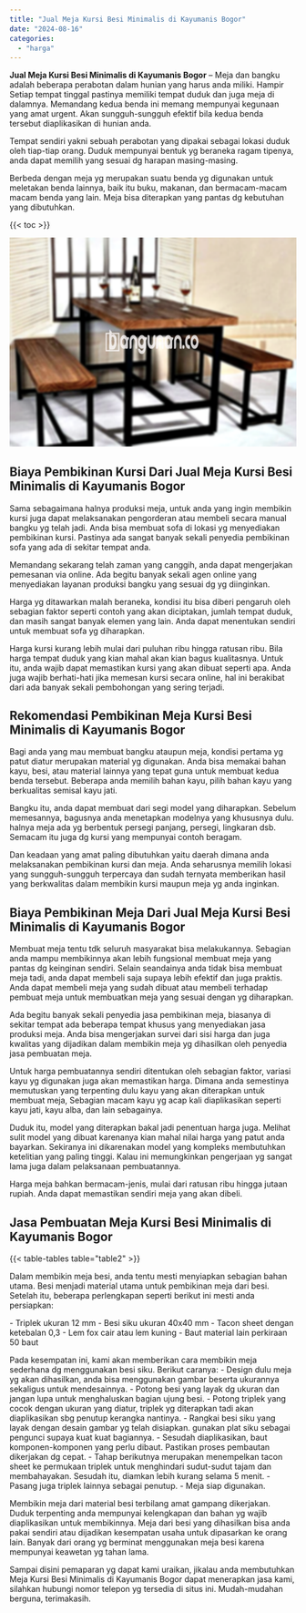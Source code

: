 ```yaml
---
title: "Jual Meja Kursi Besi Minimalis di Kayumanis Bogor"
date: "2024-08-16"
categories: 
  - "harga"
---
```


**Jual Meja Kursi Besi Minimalis di Kayumanis Bogor** – Meja dan bangku adalah beberapa perabotan dalam hunian yang harus anda miliki. Hampir Setiap tempat tinggal pastinya memiliki tempat duduk dan juga meja di dalamnya. Memandang kedua benda ini memang mempunyai kegunaan yang amat urgent. Akan sungguh-sungguh efektif bila kedua benda tersebut diaplikasikan di hunian anda.

Tempat sendiri yakni sebuah perabotan yang dipakai sebagai lokasi duduk oleh tiap-tiap orang. Duduk mempunyai bentuk yg beraneka ragam tipenya, anda dapat memilih yang sesuai dg harapan masing-masing.

Berbeda dengan meja yg merupakan suatu benda yg digunakan untuk meletakan benda lainnya, baik itu buku, makanan, dan bermacam-macam macam benda yang lain. Meja bisa diterapkan yang pantas dg kebutuhan yang dibutuhkan.

{{< toc >}}

![Jual Meja Kursi Besi Minimalis di Kayumanis Bogor](/images/jual-meja-besi-murah01.png)

## Biaya Pembikinan Kursi Dari Jual Meja Kursi Besi Minimalis di Kayumanis Bogor

Sama sebagaimana halnya produksi meja, untuk anda yang ingin membikin kursi juga dapat melaksanakan pengorderan atau membeli secara manual bangku yg telah jadi. Anda bisa membuat sofa di lokasi yg menyediakan pembikinan kursi. Pastinya ada sangat banyak sekali penyedia pembikinan sofa yang ada di sekitar tempat anda.

Memandang sekarang telah zaman yang canggih, anda dapat mengerjakan pemesanan via online. Ada begitu banyak sekali agen online yang menyediakan layanan produksi bangku yang sesuai dg yg diinginkan.

Harga yg ditawarkan malah beraneka, kondisi itu bisa diberi pengaruh oleh sebagian faktor seperti contoh yang akan diciptakan, jumlah tempat duduk, dan masih sangat banyak elemen yang lain. Anda dapat menentukan sendiri untuk membuat sofa yg diharapkan.

Harga kursi kurang lebih mulai dari puluhan ribu hingga ratusan ribu. Bila harga tempat duduk yang kian mahal akan kian bagus kualitasnya. Untuk itu, anda wajib dapat memastikan kursi yang akan dibuat seperti apa. Anda juga wajib berhati-hati jika memesan kursi secara online, hal ini berakibat dari ada banyak sekali pembohongan yang sering terjadi.

## Rekomendasi Pembikinan Meja Kursi Besi Minimalis di Kayumanis Bogor

Bagi anda yang mau membuat bangku ataupun meja, kondisi pertama yg patut diatur merupakan material yg digunakan. Anda bisa memakai bahan kayu, besi, atau material lainnya yang tepat guna untuk membuat kedua benda tersebut. Beberapa anda memilih bahan kayu, pilih bahan kayu yang berkualitas semisal kayu jati.

Bangku itu, anda dapat membuat dari segi model yang diharapkan. Sebelum memesannya, bagusnya anda menetapkan modelnya yang khususnya dulu. halnya meja ada yg berbentuk persegi panjang, persegi, lingkaran dsb. Semacam itu juga dg kursi yang mempunyai contoh beragam.

Dan keadaan yang amat paling dibutuhkan yaitu daerah dimana anda melaksanakan pembikinan kursi dan meja. Anda seharusnya memilih lokasi yang sungguh-sungguh terpercaya dan sudah ternyata memberikan hasil yang berkwalitas dalam membikin kursi maupun meja yg anda inginkan.

## Biaya Pembikinan Meja Dari Jual Meja Kursi Besi Minimalis di Kayumanis Bogor

Membuat meja tentu tdk seluruh masyarakat bisa melakukannya. Sebagian anda mampu membikinnya akan lebih fungsional membuat meja yang pantas dg keinginan sendiri. Selain seandainya anda tidak bisa membuat meja tadi, anda dapat membeli saja supaya lebih efektif dan juga praktis. Anda dapat membeli meja yang sudah dibuat atau membeli terhadap pembuat meja untuk membuatkan meja yang sesuai dengan yg diharapkan.

Ada begitu banyak sekali penyedia jasa pembikinan meja, biasanya di sekitar tempat ada beberapa tempat khusus yang menyediakan jasa produksi meja. Anda bisa mengerjakan survei dari sisi harga dan juga kwalitas yang dijadikan dalam membikin meja yg dihasilkan oleh penyedia jasa pembuatan meja.

Untuk harga pembuatannya sendiri ditentukan oleh sebagian faktor, variasi kayu yg digunakan juga akan memastikan harga. Dimana anda semestinya memutuskan yang terpenting dulu kayu yang akan diterapkan untuk membuat meja, Sebagian macam kayu yg acap kali diaplikasikan seperti kayu jati, kayu alba, dan lain sebagainya.

Duduk itu, model yang diterapkan bakal jadi penentuan harga juga. Melihat sulit model yang dibuat karenanya kian mahal nilai harga yang patut anda bayarkan. Sekiranya ini dikarenakan model yang kompleks membutuhkan ketelitian yang paling tinggi. Kalau ini memungkinkan pengerjaan yg sangat lama juga dalam pelaksanaan pembuatannya.

Harga meja bahkan bermacam-jenis, mulai dari ratusan ribu hingga jutaan rupiah. Anda dapat memastikan sendiri meja yang akan dibeli.

## Jasa Pembuatan Meja Kursi Besi Minimalis di Kayumanis Bogor

{{< table-tables table="table2" >}}

Dalam membikin meja besi, anda tentu mesti menyiapkan sebagian bahan utama. Besi menjadi material utama untuk pembikinan meja dari besi. Setelah itu, beberapa perlengkapan seperti berikut ini mesti anda persiapkan:

\- Triplek ukuran 12 mm - Besi siku ukuran 40x40 mm - Tacon sheet dengan ketebalan 0,3 - Lem fox cair atau lem kuning - Baut material lain perkiraan 50 baut

Pada kesempatan ini, kami akan memberikan cara membikin meja sederhana dg menggunakan besi siku. Berikut caranya: - Design dulu meja yg akan dihasilkan, anda bisa menggunakan gambar beserta ukurannya sekaligus untuk mendesainnya. - Potong besi yang layak dg ukuran dan jangan lupa untuk menghaluskan bagian ujung besi. - Potong triplek yang cocok dengan ukuran yang diatur, triplek yg diterapkan tadi akan diaplikasikan sbg penutup kerangka nantinya. - Rangkai besi siku yang layak dengan desain gambar yg telah disiapkan. gunakan plat siku sebagai pengunci supaya kuat kuat bagiannya. - Sesudah diaplikasikan, baut komponen-komponen yang perlu dibaut. Pastikan proses pembautan dikerjakan dg cepat. - Tahap berikutnya merupakan menempelkan tacon sheet ke permukaan triplek untuk menghindari sudut-sudut tajam dan membahayakan. Sesudah itu, diamkan lebih kurang selama 5 menit. - Pasang juga triplek lainnya sebagai penutup. - Meja siap digunakan.

Membikin meja dari material besi terbilang amat gampang dikerjakan. Duduk terpenting anda mempunyai kelengkapan dan bahan yg wajib diaplikasikan untuk membikinnya. Meja dari besi yang dihasilkan bisa anda pakai sendiri atau dijadikan kesempatan usaha untuk dipasarkan ke orang lain. Banyak dari orang yg berminat menggunakan meja besi karena mempunyai keawetan yg tahan lama.

Sampai disini pemaparan yg dapat kami uraikan, jikalau anda membutuhkan Meja Kursi Besi Minimalis di Kayumanis Bogor dapat menerapkan jasa kami, silahkan hubungi nomor telepon yg tersedia di situs ini. Mudah-mudahan berguna, terimakasih.
